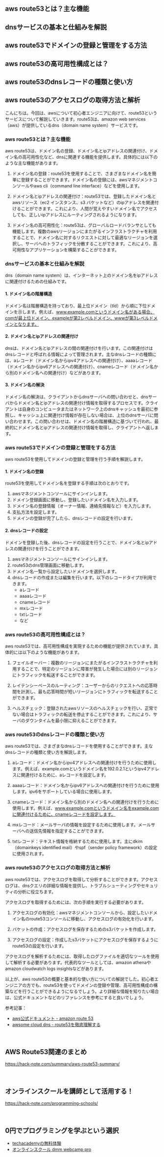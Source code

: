 <!--
title: 【aws】route53とは何か？使い方や機能を解説
tags: aws,route53
id: 
private: false
-->

## aws route53とは？主な機能

## dnsサービスの基本と仕組みを解説

## aws route53でドメインの登録と管理をする方法

## aws route53の高可用性構成とは？

## aws route53のdnsレコードの種類と使い方

## aws route53のアクセスログの取得方法と解析


こんにちは。今回は、awsについて初心者エンジニアに向けて、route53というサービスについて解説していきます。route53は、amazon web services（aws）が提供しているdns（domain name system）サービスです。

### aws route53とは？主な機能

aws route53は、ドメイン名の登録、ドメイン名とipアドレスの関連付け、ドメイン名の高可用性化など、dnsに関連する機能を提供します。具体的には以下のような主な機能があります。

1. ドメイン名の登録：route53を使用することで、さまざまなドメイン名を簡単に登録することができます。ドメイン名の登録には、awsマネジメントコンソールやaws cli（command line interface）などを使用します。

2. ドメイン名とipアドレスの関連付け：route53では、登録したドメイン名とawsリソース（ec2 インスタンス、s3 バケットなど）のipアドレスを関連付けることができます。これにより、人間が覚えやすいドメイン名でアクセスしても、正しいipアドレスにルーティングされるようになります。

3. ドメイン名の高可用性化：route53は、グローバルロードバランサとしても機能します。複数のawsリージョンにまたがるインフラストラクチャを利用することで、ドメイン名に対するリクエストに対して最適なリージョンを選択し、サーバへのトラフィックを分散することができます。これにより、高可用性なアプリケーションを構築することができます。

### dnsサービスの基本と仕組みを解説

dns（domain name system）は、インターネット上のドメイン名をipアドレスに関連付けるための仕組みです。

#### 1. ドメイン名の階層構造

ドメイン名は階層構造を持っており、最上位ドメイン（tld）から順に下位ドメインを示します。例えば、www.example.comというドメイン名がある場合、comが最上位ドメイン、exampleが第2レベルドメイン、wwwが第3レベルドメインとなります。

#### 2. ドメイン名とipアドレスの関連付け

dnsは、ドメイン名とipアドレスの間の関連付けを行います。この関連付けはdnsレコードと呼ばれる情報によって管理されます。主なdnsレコードの種類には、aレコード（ドメイン名からipv4アドレスへの関連付け）、aaaaレコード（ドメイン名からipv6アドレスへの関連付け）、cnameレコード（ドメイン名から別のドメイン名への関連付け）などがあります。

#### 3. ドメイン名の解決

ドメイン名の解決は、クライアントからdnsサーバへの問い合わせと、dnsサーバからドメイン名とipアドレスの関連付け情報を取得するプロセスです。クライアントは自身のコンピュータまたはネットワーク上のdnsキャッシュを最初に参照し、キャッシュ上に関連付け情報が存在しない場合は、上位のdnsサーバに問い合わせます。この問い合わせは、ドメイン名の階層構造に基づいて行われ、最終的にドメイン名とipアドレスの関連付け情報を取得し、クライアントへ返します。

### aws route53でドメインの登録と管理をする方法

aws route53を使用してドメインの登録と管理を行う手順を解説します。

#### 1. ドメイン名の登録

route53を使用してドメイン名を登録する手順は次のとおりです。

1. awsマネジメントコンソールにサインインします。
2. ドメイン登録画面に移動し、登録したいドメイン名を入力します。
3. ドメイン名の登録情報（オーナー情報、連絡先情報など）を入力します。
4. 支払方法を設定します。
5. ドメインの登録が完了したら、dnsレコードの設定を行います。

#### 2. dnsレコードの設定

ドメインを登録した後、dnsレコードの設定を行うことで、ドメイン名とipアドレスの関連付けを行うことができます。

1. awsマネジメントコンソールにサインインします。
2. route53のdns管理画面に移動します。
3. ドメイン名一覧から設定したいドメインを選択します。
4. dnsレコードの作成または編集を行います。以下のレコードタイプが利用できます。
   - aレコード
   - aaaaレコード
   - cnameレコード
   - mxレコード
   - txtレコード
   - など

### aws route53の高可用性構成とは？

aws route53では、高可用性構成を実現するための機能が提供されています。具体的には以下のような機能があります。

1. フェイルオーバー：複数のリージョンにまたがるインフラストラクチャを利用することで、特定のリージョンに障害が発生した場合には別のリージョンにトラフィックを転送することができます。

2. レイテンシーベースのルーティング：ユーザーからのリクエストへの応答時間を計測し、最も応答時間が短いリージョンにトラフィックを転送することができます。

3. ヘルスチェック：登録されたawsリソースのヘルスチェックを行い、正常でない場合はトラフィックの転送を停止することができます。これにより、サーバのダウンタイムを最小限に抑えることができます。

### aws route53のdnsレコードの種類と使い方

aws route53では、さまざまなdnsレコードを使用することができます。主なdnsレコードの種類と使い方を解説します。

1. aレコード：ドメイン名からipv4アドレスへの関連付けを行うために使用します。例えば、example.comというドメイン名を192.0.2.1というipv4アドレスに関連付けるために、aレコードを設定します。

2. aaaaレコード：ドメイン名からipv6アドレスへの関連付けを行うために使用します。ipv6をサポートしている場合に使用します。

3. cnameレコード：ドメイン名から別のドメイン名への関連付けを行うために使用します。例えば、www.example.comというドメイン名をexample.comに関連付けるために、cnameレコードを設定します。

4. mxレコード：メールサーバの情報を設定するために使用します。メールサーバへの送信先情報を指定することができます。

5. txtレコード：テキスト情報を格納するために使用します。主にdkim（domainkeys identified mail）やspf（sender policy framework）の設定に使用されます。

### aws route53のアクセスログの取得方法と解析

aws route53では、アクセスログを取得して分析することができます。アクセスログは、dnsクエリの詳細な情報を提供し、トラブルシューティングやセキュリティの分析に役立ちます。

アクセスログを取得するためには、次の手順を実行する必要があります。

1. アクセスログの有効化：awsマネジメントコンソールから、設定したいドメイン名のroute53コンソールに移動し、アクセスログの有効化を行います。

2. バケットの作成：アクセスログを保存するためのs3バケットを作成します。

3. アクセスログの設定：作成したs3バケットにアクセスログを保存するようにroute53の設定を行います。

アクセスログを解析するためには、取得したログファイルを適切なツールを使用して解析する必要があります。代表的なツールとしては、amazon athenaやamazon cloudwatch logs insightsなどがあります。

以上が、aws route53の概要と基本的な使い方についての解説でした。初心者エンジニアの方でも、route53を使ってドメインの登録や管理、高可用性構成の構築などを行うことができるようになるでしょう。より詳細な情報を知りたい場合は、公式ドキュメントなどのリファレンスを参考にすると良いでしょう。

参考記事：
- [aws公式ドキュメント - amazon route 53](https://docs.aws.amazon.com/ja_jp/route53/latest/developerguide/welcome.html)
- [awsome cloud dns - route53を徹底理解する](https://qiita.com/katzueno/items/cc807402cf917910f6b5)

　

## AWS Route53関連のまとめ
https://hack-note.com/summary/aws-route53-summary/

　

## オンラインスクールを講師として活用する！
https://hack-note.com/programming-schools/

　

## 0円でプログラミングを学ぶという選択
- [techacademyの無料体験](//af.moshimo.com/af/c/click?a_id=2612475&amp;p_id=1555&amp;pc_id=2816&amp;pl_id=22706&amp;url=https%3a%2f%2ftechacademy.jp%2fhtmlcss-trial%3futm_source%3dmoshimo%26utm_medium%3daffiliate%26utm_campaign%3dtextad)
- [オンラインスクール dmm webcamp pro](//af.moshimo.com/af/c/click?a_id=2612482&amp;p_id=1363&amp;pc_id=2297&amp;pl_id=39999&amp;guid=on)

